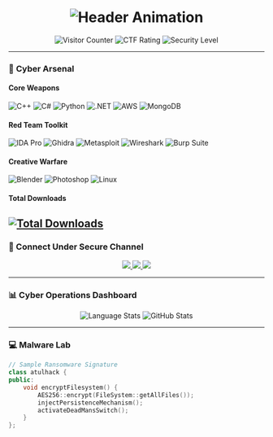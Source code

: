 <h1 align="center">
  <img src="https://readme-typing-svg.demolab.com?font=Hack&weight=600&size=28&duration=4000&pause=1000&color=00F728&center=true&vCenter=true&width=500&height=50&lines=%F0%9F%94%92+Cyber+Security+Enthusiast;%F0%9F%92%BB+Malware+Architect;%E2%98%A0%EF%B8%8F+Threat+Modeling" alt="Header Animation" />
</h1>

<p align="center">
  <img src="https://komarev.com/ghpvc/?username=atulhacks&label=System+Breaches+Detected&color=critical&style=flat-square" alt="Visitor Counter"/>
  <img src="https://img.shields.io/badge/CTF%20Rating-Elite-red?style=flat-square&logo=hackthebox" alt="CTF Rating"/>
  <img src="https://img.shields.io/badge/Security%20Clearance-L5-black?style=flat-square" alt="Security Level"/>
</p>

---

### 🔐 **Cyber Arsenal**

#### **Core Weapons**
![C++](https://img.shields.io/badge/-C++-00599C?style=flat-square&logo=c%2B%2B&logoColor=white)
![C#](https://img.shields.io/badge/-C%23-239120?style=flat-square&logo=c-sharp&logoColor=white)
![Python](https://img.shields.io/badge/-Python-3776AB?style=flat-square&logo=python&logoColor=white)
![.NET](https://img.shields.io/badge/-.NET-512BD4?style=flat-square&logo=dotnet&logoColor=white)
![AWS](https://img.shields.io/badge/-AWS-232F3E?style=flat-square&logo=amazon-aws&logoColor=white)
![MongoDB](https://img.shields.io/badge/-MongoDB-47A248?style=flat-square&logo=mongodb&logoColor=white)

#### **Red Team Toolkit**
![IDA Pro](https://img.shields.io/badge/-IDA_Pro-000000?style=flat-square)
![Ghidra](https://img.shields.io/badge/-Ghidra-0078D7?style=flat-square)
![Metasploit](https://img.shields.io/badge/-Metasploit-ED1C24?style=flat-square)
![Wireshark](https://img.shields.io/badge/-Wireshark-1679A7?style=flat-square&logo=wireshark&logoColor=white)
![Burp Suite](https://img.shields.io/badge/-Burp_Suite-000000?style=flat-square)

#### **Creative Warfare**
![Blender](https://img.shields.io/badge/-Blender-F5792A?style=flat-square&logo=blender&logoColor=white)
![Photoshop](https://img.shields.io/badge/-Photoshop-31A8FF?style=flat-square&logo=adobe-photoshop&logoColor=white)
![Linux](https://img.shields.io/badge/-Linux-FCC624?style=flat-square&logo=linux&logoColor=black)

#### Total Downloads
[![Total Downloads](https://img.shields.io/endpoint?url=https://raw.githubusercontent.com/atulhacks/atulhacks/main/total.json&logo=github&style=flat-square&cacheSeconds=3600)](https://github.com/atulhacks)
---

### 📡 Connect Under Secure Channel

<p align="center"> <a href="https://www.linkedin.com/in/atulhack"> <img src="https://img.shields.io/badge/ProtonMail-8B89CC?style=for-the-badge&logo=protonmail&logoColor=white"/> </a> <a href="https://keybase.io/atulhack"> <img src="https://img.shields.io/badge/Keybase-33A0FF?style=for-the-badge&logo=keybase&logoColor=white"/> </a> <a href="https://app.hackthebox.com/profile/2389729"> <img src="https://img.shields.io/badge/Hack_The_Box-9FEF00?style=for-the-badge&logo=hackthebox&logoColor=black"/> </a> </p>

---

### 📊 Cyber Operations Dashboard

<div align="center"> <img src="https://github-readme-stats.vercel.app/api/top-langs/?username=atulhacks&layout=compact&theme=merko&hide=html,css&langs_count=6&hide_border=true" alt="Language Stats"/> <img src="https://github-readme-stats.vercel.app/api?username=atulhacks&show_icons=true&theme=merko&include_all_commits=true&hide=prs,issues&hide_border=true" alt="GitHub Stats"/> </div>

---

### 💻 **Malware Lab**

```cpp
// Sample Ransomware Signature
class atulhack {
public:
    void encryptFilesystem() {
        AES256::encrypt(FileSystem::getAllFiles());
        injectPersistenceMechanism();
        activateDeadMansSwitch();
    }
};
